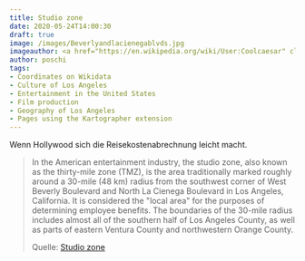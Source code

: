 ```yaml
---
title: Studio zone
date: 2020-05-24T14:00:30
draft: true
image: /images/Beverlyandlacienegablvds.jpg
imageauthor: <a href="https://en.wikipedia.org/wiki/User:Coolcaesar" class="extiw" title="wikipedia:User:Coolcaesar">Coolcaesar</a> at <a href="https://en.wikipedia.org/wiki/" class="extiw" title="wikipedia:">English Wikipedia</a>
author: poschi
tags: 
- Coordinates on Wikidata
- Culture of Los Angeles
- Entertainment in the United States
- Film production
- Geography of Los Angeles
- Pages using the Kartographer extension
---
```


Wenn Hollywood sich die Reisekostenabrechnung leicht macht.

> In the American entertainment industry, the studio zone, also known as the
> thirty-mile zone (TMZ), is the area traditionally marked roughly around a
> 30-mile (48 km) radius from the southwest corner of West Beverly Boulevard and
> North La Cienega Boulevard in Los Angeles, California. It is considered the
> "local area" for the purposes of determining employee benefits. The boundaries
> of the 30-mile radius includes almost all of the southern half of Los Angeles
> County, as well as parts of eastern Ventura County and northwestern Orange
> County.
>
> Quelle: [Studio zone](https://en.wikipedia.org/wiki/Studio_zone)
